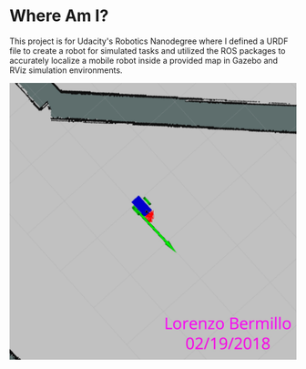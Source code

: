 # Where Am I?
This project is for Udacity's Robotics Nanodegree where I defined a URDF file to create a robot for simulated tasks and utilized the ROS packages to accurately localize a mobile robot inside a provided map in Gazebo and RViz simulation environments.

![completed_objective](/goal_completed_with_robot.png)
